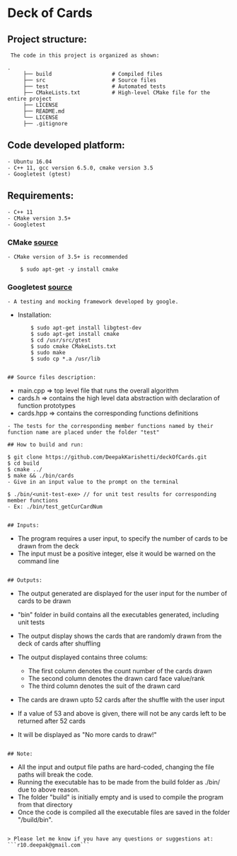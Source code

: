 # Deck of Cards


## Project structure:
``` The code in this project is organized as shown:```


    .
		 ├── build                   # Compiled files 
		 ├── src            		 # Source files
		 ├── test           		 # Automated tests
		 ├── CMakeLists.txt          # High-level CMake file for the entire project
		 ├── LICENSE                 
		 ├── README.md          	 
		 └── LICENSE 		     	 
		 ├── .gitignore
    

## Code developed platform:
```
- Ubuntu 16.04
- C++ 11, gcc version 6.5.0, cmake version 3.5
- Googletest (gtest)
```

## Requirements:
```
- C++ 11 
- CMake version 3.5+
- Googletest  
```

### CMake [source](https://cmake.org/)
```
- CMake version of 3.5+ is recommended

	$ sudo apt-get -y install cmake
```

### Googletest [source](https://github.com/google/googletest)
 ```
- A testing and mocking framework developed by google.
 ```

- Installation:
 	```
 		$ sudo apt-get install libgtest-dev
 		$ sudo apt-get install cmake
 		$ cd /usr/src/gtest
 		$ sudo cmake CMakeLists.txt
 		$ sudo make
		$ sudo cp *.a /usr/lib
 	```
```

## Source files description:
```
- main.cpp => top level file that runs the overall algorithm
- cards.h => contains the high level data abstraction with declaration of function prototypes
- cards.hpp => contains the corresponding functions definitions
```
- The tests for the corresponding member functions named by their function name are placed under the folder "test"  

## How to build and run:
```
	$ git clone https://github.com/DeepakKarishetti/deckOfCards.git
	$ cd build
	$ cmake ../ 
	$ make && ./bin/cards
	- Give in an input value to the prompt on the terminal

	$ ./bin/<unit-test-exe> // for unit test results for corresponding member functions
	- Ex: ./bin/test_getCurCardNum
```

## Inputs:
```
 - The program requires a user input, to specify the number of cards to be drawn from the deck
 - The input must be a positive integer, else it would be warned on the command line
```

## Outputs:
```
- The output generated are displayed for the user input for the number of cards to be drawn
- "bin" folder in build contains all the executables generated, including unit tests

- The output display shows the cards that are randomly drawn from the deck of cards after shuffling

- The output displayed contains three colums:
	- The first column denotes the count number of the cards drawn
	- The second column denotes the drawn card face value/rank
	- The third column denotes the suit of the drawn card

- The cards are drawn upto 52 cards after the shuffle with the user input
- If a value of 53 and above is given, there will not be any cards left to be returned after 52 cards
- It will be displayed as "No more cards to draw!"
```

## Note:
```
- All the input and output file paths are hard-coded, changing the file paths will break the code.
- Running the executable has to be made from the build folder as ./bin/<exe-name> due to above reason.
- The folder "build" is initially empty and is used to compile the program from that directory
- Once the code is compiled all the executable files are saved in the folder "/build/bin".
```

> Please let me know if you have any questions or suggestions at: ```r10.deepak@gmail.com```
